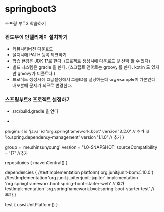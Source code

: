 # springboot3
스프링 부트3 학습하기

### 윈도우에 인텔리제이 설치하기
- [커뮤니티버전 다운로드](https://www.jetbrains.com/ko-kr/idea/download/download-thanks.html?platform=windows&code=IIC)
- 설치시에 PATH 등록 체크하기
- 학습 환경은 JDK 17로 한다. (프로젝트 생성시에 다운로드 및 선택 할 수 있다)
- 빌드 시스템은 gradle 을 쓴다. (스크립트 언어로는 groovy 를 쓴다. kotlin 도 있지만 groovy가 디폴트다.)
- 프로젝트 생성시에 고급설정에서 그룹ID를 설정하는데 org.example이 기본인데 배포할때 문제가 되므로 변경한다.

### 스프링부트3 프로젝트 설정하기
- src/build.gradle 을 연다
- ```
plugins {
    id 'java'
    id 'org.springframework.boot' version '3.2.0'  // 추가
    id 'io.spring.dependency-management' version '1.1.0' // 추가
}

group = 'me.shinsunyoung'
version = '1.0-SNAPSHOT'
sourceCompatibility = '17' //추가

repositories {
    mavenCentral()
}

dependencies {
    //testImplementation platform('org.junit:junit-bom:5.10.0')
    //testImplementation 'org.junit.jupiter:junit-jupiter'
    implementation 'org.springframework.boot:spring-boot-starter-web' // 추가
    testImplementation 'org.springframework.boot:spring-boot-starter-test' // 추가
}

test {
    useJUnitPlatform()
}
```
